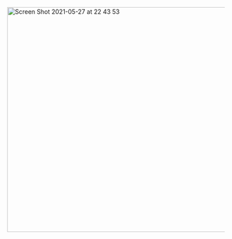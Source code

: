 <img width="521" alt="Screen Shot 2021-05-27 at 22 43 53" src="https://user-images.githubusercontent.com/12546802/119836932-1b7cb500-bf3d-11eb-82ed-4ed273590101.png">
